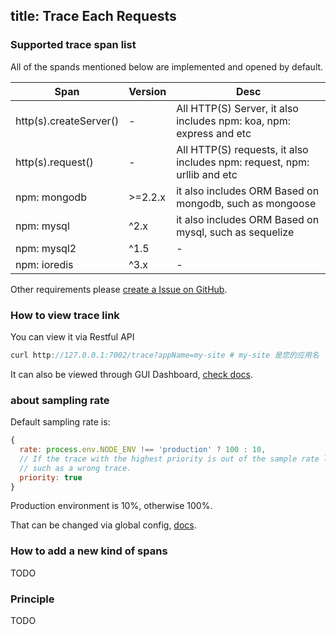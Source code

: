 title: Trace Each Requests
---

### Supported trace span list

All of the spands mentioned below are implemented and opened by default.


|     Span      | Version | Desc |
|--------------|----------|-----|
| http(s).createServer() | - | All HTTP(S) Server, it also includes npm: koa, npm: express and etc |
| http(s).request() | - | All HTTP(S) requests, it also includes npm: request, npm: urllib and etc |
| npm: mongodb | >=2.2.x | it also includes ORM Based on mongodb, such as mongoose |
| npm: mysql | ^2.x | it also includes ORM Based on mysql, such as sequelize |
| npm: mysql2 | ^1.5 | - |
| npm: ioredis | ^3.x | - |

Other requirements please [create a Issue on GitHub](https://github.com/midwayjs/pandora/issues). 

### How to view trace link 

You can view it via Restful API

```javascript
curl http://127.0.0.1:7002/trace?appName=my-site # my-site 是您的应用名
```

It can also be viewed through GUI Dashboard, [check docs](../other/dashboard.html).



### about sampling rate

Default sampling rate is:

```javascript
{
  rate: process.env.NODE_ENV !== 'production' ? 100 : 10,
  // If the trace with the highest priority is out of the sample rate limit,
  // such as a wrong trace.
  priority: true 
}
```

Production environment is 10%, otherwise 100%.

That can be changed via global config, [docs](../base/global_config.html).


### How to add a new kind of spans

TODO

### Principle

TODO

